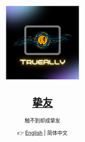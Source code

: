 <div align="center">

<img src="pics/logo/TrueAlly.png" width="200" height="200" alt="logo">

# [挚友]()

触不到却成挚友

👉 [English](./README.md) | 简体中文

</div>

